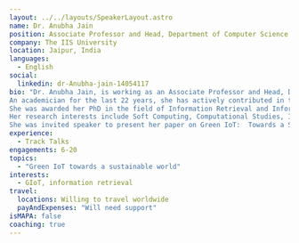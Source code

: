 ```yaml
---
layout: ../../layouts/SpeakerLayout.astro
name: Dr. Anubha Jain
position: Associate Professor and Head, Department of Computer Science & IT
company: The IIS University
location: Jaipur, India
languages:
  - English
social:
  linkedin: dr-Anubha-jain-14054117
bio: "Dr. Anubha Jain, is working as an Associate Professor and Head, Department of Computer Science & IT,  IIS (deemed to be University), located in Jaipur, India. 
An academician for the last 22 years, she has actively contributed in teaching, industry and R&D. 
She was awarded her PhD in the field of Information Retrieval and Information Architecture. 
Her research interests include Soft Computing, Computational Studies, IoT and Software Engineering. 
She was invited speaker to present her paper on Green IoT:  Towards a Sustainable, Smarter and Safer World in QA&Test Bilbao 2022, Internet of Things – Testing the Experience in 2016, and Searching Lost QA in DevOps World 2018."
experience:
  - Track Talks
engagements: 6-20
topics:
  - "Green IoT towards a sustainable world"
interests:
  - GIoT, information retrieval 
travel:
  locations: Willing to travel worldwide
  payAndExpenses: "Will need support"
isMAPA: false
coaching: true
---
```

